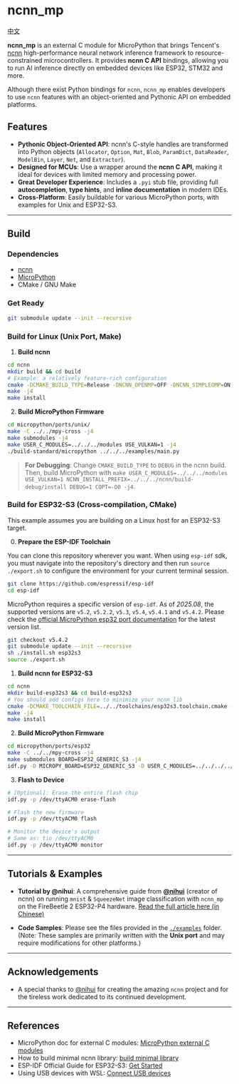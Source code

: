 # ncnn_mp

[中文](./README_zh.md)

**ncnn_mp** is an external C module for MicroPython that brings Tencent's [ncnn](https://github.com/Tencent/ncnn) high-performance neural network inference framework to resource-constrained microcontrollers. It provides **ncnn C API** bindings, allowing you to run AI inference directly on embedded devices like ESP32, STM32 and more.

Although there exist Python bindings for `ncnn`, `ncnn_mp` enables developers to use `ncnn` features with an object-oriented and Pythonic API on embedded platforms.

## Features

- **Pythonic Object-Oriented API**: ncnn's C-style handles are transformed into Python objects (`Allocator`, `Option`, `Mat`, `Blob`, `ParamDict`, `DataReader`, `ModelBin`, `Layer`, `Net`, and `Extractor`).
- **Designed for MCUs**: Use a wrapper around the **ncnn C API**, making it ideal for devices with limited memory and processing power.
- **Great Developer Experience**: Includes a `.pyi` stub file, providing full **autocompletion**, **type hints**, and **inline documentation** in modern IDEs.
- **Cross-Platform**: Easily buildable for various MicroPython ports, with examples for Unix and ESP32-S3.

---

## Build

### Dependencies

- [ncnn](https://github.com/Tencent/ncnn)
- [MicroPython](https://github.com/micropython/micropython)
- CMake / GNU Make

### Get Ready

```bash
git submodule update --init --recursive
```

### Build for Linux (Unix Port, Make)

1.  **Build ncnn**

```bash
cd ncnn
mkdir build && cd build
# Example: a relatively feature-rich configuration
cmake -DCMAKE_BUILD_TYPE=Release -DNCNN_OPENMP=OFF -DNCNN_SIMPLEOMP=ON -DNCNN_VULKAN=ON -DNCNN_BUILD_BENCHMARK=OFF -DCMAKE_EXPORT_COMPILE_COMMANDS=ON -DCMAKE_INSTALL_PREFIX=./install ..
make -j4
make install
```

2.  **Build MicroPython Firmware**

```bash
cd micropython/ports/unix/
make -C ../../mpy-cross -j4
make submodules -j4
make USER_C_MODULES=../../../modules USE_VULKAN=1 -j4
./build-standard/micropython ../../../examples/main.py
```

> **For Debugging**: Change `CMAKE_BUILD_TYPE` to `DEBUG` in the ncnn build. Then, build MicroPython with `make USER_C_MODULES=../../../modules USE_VULKAN=1 NCNN_INSTALL_PREFIX=../../../ncnn/build-debug/install DEBUG=1 COPT=-O0 -j4`.

### Build for ESP32-S3 (Cross-compilation, CMake)

This example assumes you are building on a Linux host for an ESP32-S3 target.

0.  **Prepare the ESP-IDF Toolchain**

You can clone this repository wherever you want. When using `esp-idf` sdk, you must navigate into the repository's directory and then run `source ./export.sh` to configure the environment for your current terminal session.

```bash
git clone https://github.com/espressif/esp-idf
cd esp-idf
```

MicroPython requires a specific version of `esp-idf`. As of _2025.08_, the supported versions are `v5.2`, `v5.2.2`, `v5.3`, `v5.4`, `v5.4.1` and `v5.4.2`. Please check the [official MicroPython esp32 port documentation](https://github.com/micropython/micropython/blob/master/ports/esp32/README.md) for the latest version list.

```bash
git checkout v5.4.2
git submodule update --init --recursive
sh ./install.sh esp32s3
source ./export.sh
```

1.  **Build ncnn for ESP32-S3**

```bash
cd ncnn
mkdir build-esp32s3 && cd build-esp32s3
# You should add configs here to minimize your ncnn lib
cmake -DCMAKE_TOOLCHAIN_FILE=../../toolchains/esp32s3.toolchain.cmake -DCMAKE_EXPORT_COMPILE_COMMANDS=ON -DCMAKE_INSTALL_PREFIX=./install ..
make -j4
make install
```

2.  **Build MicroPython Firmware**

```bash
cd micropython/ports/esp32
make -C ../../mpy-cross -j4
make submodules BOARD=ESP32_GENERIC_S3 -j4
idf.py -D MICROPY_BOARD=ESP32_GENERIC_S3 -D USER_C_MODULES=../../../../modules/ncnn_mp/micropython.cmake -D NCNN_INSTALL_PREFIX=../../../../ncnn/build-esp32s3/install build
```

3.  **Flash to Device**

```bash
# [Optional]: Erase the entire flash chip
idf.py -p /dev/ttyACM0 erase-flash

# Flash the new firmware
idf.py -p /dev/ttyACM0 flash

# Monitor the device's output
# Same as: tio /dev/ttyACM0
idf.py -p /dev/ttyACM0 monitor
```

---

## Tutorials & Examples

- **Tutorial by @nihui**: A comprehensive guide from **[@nihui](https://github.com/nihui)** (creator of ncnn) on running `mnist` & `SqueezeNet` image classification with `ncnn_mp` on the FireBeetle 2 ESP32-P4 hardware. [Read the full article here (in Chinese)](https://bbs.eeworld.com.cn/thread-1327010-1-1.html)

- **Code Samples**: Please see the files provided in the [`./examples`](./examples) folder. (Note: These samples are primarily written with the **Unix port** and may require modifications for other platforms.)

---

## Acknowledgements

- A special thanks to [@nihui](https://github.com/nihui) for creating the amazing `ncnn` project and for the tireless work dedicated to its continued development.

---

## References
- MicroPython doc for external C modules: [MicroPython external C modules](https://docs.micropython.org/en/latest/develop/cmodules.html)
- How to build minimal ncnn library: [build minimal library](https://github.com/Tencent/ncnn/wiki/build-minimal-library)
- ESP-IDF Official Guide for ESP32-S3: [Get Started](https://docs.espressif.com/projects/esp-idf/en/stable/esp32s3/get-started/index.html)
- Using USB devices with WSL: [Connect USB devices](https://learn.microsoft.com/en-us/windows/wsl/connect-usb#attach-a-usb-device)